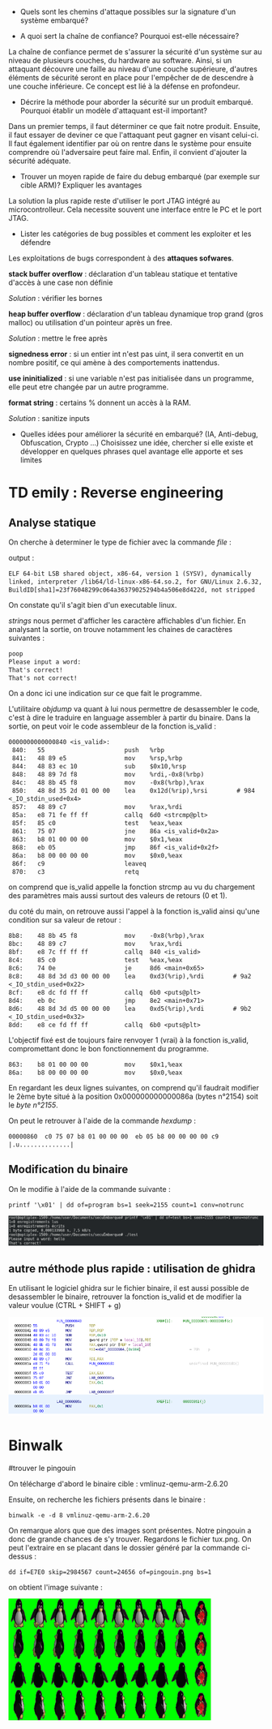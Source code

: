 - Quels sont les chemins d'attaque possibles sur la signature d'un système embarqué?


- A quoi sert la chaîne de confiance? Pourquoi est-elle nécessaire?

La chaîne de confiance permet de s'assurer la sécurité d'un système sur au niveau de plusieurs couches, du hardware au software. Ainsi, si un attaquant découvre une faille au niveau d'une couche supérieure, d'autres éléments de sécurité seront en place pour l'empêcher de de descendre à une couche inférieure. Ce concept est lié à la défense en profondeur.


- Décrire la méthode pour aborder la sécurité sur un produit embarqué. Pourquoi établir un modèle d'attaquant est-il important?

Dans un premier temps, il faut déterminer ce que fait notre produit. Ensuite, il faut essayer de deviner ce que l'attaquant peut gagner en visant celui-ci. Il faut également identifier par où on rentre dans le système pour ensuite comprendre où l'adversaire peut faire mal. Enfin, il convient d'ajouter la sécurité adéquate.

- Trouver un moyen rapide de faire du debug embarqué (par exemple sur cible ARM)? Expliquer les avantages

La solution la plus rapide reste d'utiliser le port JTAG intégré au microcontrolleur. Cela necessite souvent une interface entre le PC et le port JTAG.

- Lister les catégories de bug possibles et comment les exploiter et les défendre

Les exploitations de bugs correspondent à des **attaques sofwares**.

**stack buffer overflow** : déclaration d'un tableau statique et tentative d'accès à une case non définie

*Solution* : vérifier les bornes

**heap buffer overflow** : déclaration d'un tableau dynamique trop grand (gros malloc) ou utilisation d'un pointeur après un free.

*Solution* : mettre le free après

**signedness error** : si un entier int n'est pas uint, il sera convertit en un nombre positif, ce qui amène à des comportements inattendus.

**use ininitialized** : si une variable n'est pas initialisée dans un programme, elle peut etre changée par un autre programme.

**format string** : certains % donnent un accès à la RAM.

*Solution* : sanitize inputs

- Quelles idées pour améliorer la sécurité en embarqué? (IA, Anti-debug, Obfuscation, Crypto ...) Choisissez une idée, chercher si elle existe et développer en quelques phrases quel avantage elle apporte et ses limites


# TD emily : Reverse engineering

## Analyse statique

On cherche à determiner le type de fichier avec la commande *file* :

output :

```
ELF 64-bit LSB shared object, x86-64, version 1 (SYSV), dynamically linked, interpreter /lib64/ld-linux-x86-64.so.2, for GNU/Linux 2.6.32, BuildID[sha1]=23f76048299c064a36379025294b4a506e8d422d, not stripped
```

On constate qu'il s'agit bien d'un executable linux.

*strings* nous permet d'afficher les caractère affichables d'un fichier. En analysant la sortie, on trouve notamment les chaines de caractères suivantes :

```
poop
Please input a word:
That's correct!
That's not correct!
```

On a donc ici une indication sur ce que fait le programme.

L'utilitaire *objdump* va quant à lui nous permettre de desassembler le code, c'est à dire le traduire en language assembler à partir du binaire. Dans la sortie, on peut voir le code assembleur de la fonction is_valid :

```
0000000000000840 <is_valid>:
 840:	55                   	push   %rbp
 841:	48 89 e5             	mov    %rsp,%rbp
 844:	48 83 ec 10          	sub    $0x10,%rsp
 848:	48 89 7d f8          	mov    %rdi,-0x8(%rbp)
 84c:	48 8b 45 f8          	mov    -0x8(%rbp),%rax
 850:	48 8d 35 2d 01 00 00 	lea    0x12d(%rip),%rsi        # 984 <_IO_stdin_used+0x4>
 857:	48 89 c7             	mov    %rax,%rdi
 85a:	e8 71 fe ff ff       	callq  6d0 <strcmp@plt>
 85f:	85 c0                	test   %eax,%eax
 861:	75 07                	jne    86a <is_valid+0x2a>
 863:	b8 01 00 00 00       	mov    $0x1,%eax
 868:	eb 05                	jmp    86f <is_valid+0x2f>
 86a:	b8 00 00 00 00       	mov    $0x0,%eax
 86f:	c9                   	leaveq
 870:	c3                   	retq
```
on comprend que is_valid appelle la fonction strcmp au vu du chargement des paramètres mais aussi surtout des valeurs de retours (0 et 1).

du coté du main, on retrouve aussi l'appel à la fonction is_valid ainsi qu'une condition sur sa valeur de retour :

```
8b8:	48 8b 45 f8          	mov    -0x8(%rbp),%rax
8bc:	48 89 c7             	mov    %rax,%rdi
8bf:	e8 7c ff ff ff       	callq  840 <is_valid>
8c4:	85 c0                	test   %eax,%eax
8c6:	74 0e                	je     8d6 <main+0x65>
8c8:	48 8d 3d d3 00 00 00 	lea    0xd3(%rip),%rdi        # 9a2 <_IO_stdin_used+0x22>
8cf:	e8 dc fd ff ff       	callq  6b0 <puts@plt>
8d4:	eb 0c                	jmp    8e2 <main+0x71>
8d6:	48 8d 3d d5 00 00 00 	lea    0xd5(%rip),%rdi        # 9b2 <_IO_stdin_used+0x32>
8dd:	e8 ce fd ff ff       	callq  6b0 <puts@plt>
```

L'objectif fixé est de toujours faire renvoyer 1 (vrai) à la fonction is_valid, compromettant donc le bon fonctionnement du programme.

```
863:	b8 01 00 00 00       	mov    $0x1,%eax
86a:	b8 00 00 00 00       	mov    $0x0,%eax
```
En regardant les deux lignes suivantes, on comprend qu'il faudrait modifier le 2ème byte situé à la position 0x000000000000086a (bytes n°2154) soit le *byte n°2155*.

On peut le retrouver à l'aide de la commande *hexdump* :

```
00000860  c0 75 07 b8 01 00 00 00  eb 05 b8 00 00 00 00 c9  |.u..............|
```

## Modification du binaire

On le modifie à l'aide de la commande suivante :

```
printf '\x01' | dd of=program bs=1 seek=2155 count=1 conv=notrunc
```
![alt text](secuEmbarque.png)

## autre méthode plus rapide : utilisation de ghidra

En utilisant le logiciel ghidra sur le fichier binaire, il est aussi possible de desassembler le binaire, retrouver la fonction is_valid et de modifier la valeur voulue (CTRL + SHIFT + g)

![alt text](captureGhidra.png)


# Binwalk

#trouver le pingouin

On télécharge d'abord le binaire cible : vmlinuz-qemu-arm-2.6.20

Ensuite, on recherche les fichiers présents dans le binaire :

```
binwalk -e -d 8 vmlinuz-qemu-arm-2.6.20
```

On remarque alors que que des images sont présentes. Notre pingouin a donc de grande chances de s'y trouver. Regardons le fichier tux.png. On peut l'extraire en se placant dans le dossier généré par la commande ci-dessus :

```
dd if=E7E0 skip=2984567 count=24656 of=pingouin.png bs=1
```

on obtient l'image suivante :

![alt text](pingouin.png)
